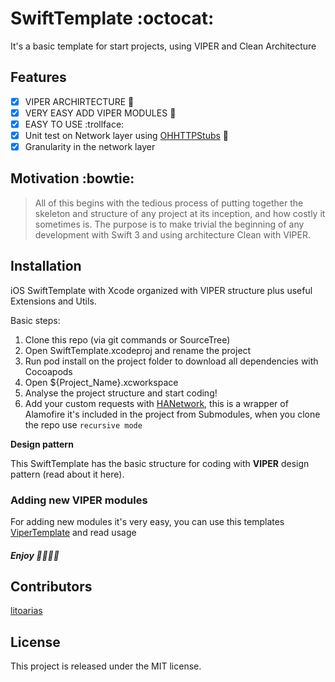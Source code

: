 # SwiftTemplate :octocat:
It's a basic template for start projects, using VIPER and Clean Architecture

## Features
- [x] VIPER ARCHIRTECTURE :heartbeat:
- [x] VERY EASY ADD VIPER MODULES :metal:
- [x] EASY TO USE :trollface:
- [x] Unit test on Network layer using [OHHTTPStubs](https://github.com/AliSoftware/OHHTTPStubs) :wrench:
- [x] Granularity in the network layer

## Motivation :bowtie:
>All of this begins with the tedious process of putting together the skeleton and structure of any project at its inception, and how costly it sometimes is. The purpose is to make trivial the beginning of any development with Swift 3 and using architecture Clean with VIPER.

## Installation 
iOS SwiftTemplate with Xcode organized with VIPER structure plus useful Extensions and Utils.

Basic steps:

 1. Clone this repo (via git commands or SourceTree)
 2. Open SwiftTemplate.xcodeproj and rename the project
 3. Run pod install on the project folder to download all dependencies with Cocoapods
 4. Open ${Project_Name}.xcworkspace
 5. Analyse the project structure and start coding!
 6. Add your custom requests with [HANetwork](https://github.com/litoarias/HANetwork), this is a wrapper of Alamofire it's included in the project from Submodules, when you clone the repo use `recursive mode`

**Design pattern**

This SwiftTemplate has the basic structure for coding with **VIPER** design pattern (read about it here).

### Adding new VIPER modules
For adding new modules it's very easy, you can use this templates [ViperTemplate](https://github.com/litoarias/ViperTemplate/) and read usage

##### Enjoy :tada::tada::tada::tada:

## Contributors
[litoarias](https://github.com/litoarias/)

## License
This project is released under the MIT license.
